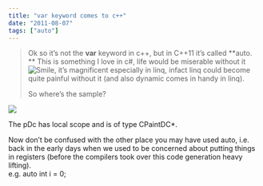 ```yaml
---
title: "var keyword comes to c++"
date: "2011-08-07"
tags: ["auto"]
---
```


> Ok so it’s not the **var** keyword in c++, but in C++11 it’s called **auto.  
> ** This is something I love in c#, life would be miserable without it ![Smile](/blog/image.axd?picture=wlEmoticon-smile_7.png), it’s magnificent especially in linq, infact linq could become quite painful without it (and also dynamic comes in handy in linq).
> 
> So where’s the sample?

![](/images//blog/image.axd?picture=image_thumb_76.png)

The pDc has local scope and is of type CPaintDC*.

Now don’t be confused with the other place you may have used auto, i.e. back in the early days when we used to be concerned about putting things in registers (before the compilers took over this code generation heavy lifting).   
e.g. auto int i = 0;
